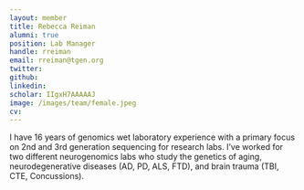 ```yaml
---
layout: member
title: Rebecca Reiman
alumni: true
position: Lab Manager
handle: rreiman
email: rreiman@tgen.org
twitter: 
github: 
linkedin: 
scholar: IIgxH7AAAAAJ
image: /images/team/female.jpeg
cv:
---
```


I have 16 years of genomics wet laboratory experience with a primary focus on 2nd and 3rd generation sequencing for research labs. I’ve worked for two different neurogenomics labs who study the genetics of aging, neurodegenerative diseases (AD, PD, ALS, FTD), and brain trauma (TBI, CTE, Concussions). 